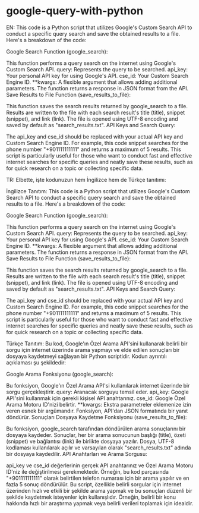 # google-query-with-python

EN: This code is a Python script that utilizes Google's Custom Search API to conduct a specific query search and save the obtained results to a file. Here's a breakdown of the code:

Google Search Function (google_search):

This function performs a query search on the internet using Google's Custom Search API.
query: Represents the query to be searched.
api_key: Your personal API key for using Google's API.
cse_id: Your Custom Search Engine ID.
**kwargs: A flexible argument that allows adding additional parameters.
The function returns a response in JSON format from the API.
Save Results to File Function (save_results_to_file):

This function saves the search results returned by google_search to a file.
Results are written to the file with each search result's title (title), snippet (snippet), and link (link).
The file is opened using UTF-8 encoding and saved by default as "search_results.txt".
API Keys and Search Query:

The api_key and cse_id should be replaced with your actual API key and Custom Search Engine ID.
For example, this code snippet searches for the phone number "+901111111111" and returns a maximum of 5 results.
This script is particularly useful for those who want to conduct fast and effective internet searches for specific queries and neatly save these results, such as for quick research on a topic or collecting specific data.




TR: 
Elbette, işte kodunuzun hem İngilizce hem de Türkçe tanıtımı:

İngilizce Tanıtım:
This code is a Python script that utilizes Google's Custom Search API to conduct a specific query search and save the obtained results to a file. Here's a breakdown of the code:

Google Search Function (google_search):

This function performs a query search on the internet using Google's Custom Search API.
query: Represents the query to be searched.
api_key: Your personal API key for using Google's API.
cse_id: Your Custom Search Engine ID.
**kwargs: A flexible argument that allows adding additional parameters.
The function returns a response in JSON format from the API.
Save Results to File Function (save_results_to_file):

This function saves the search results returned by google_search to a file.
Results are written to the file with each search result's title (title), snippet (snippet), and link (link).
The file is opened using UTF-8 encoding and saved by default as "search_results.txt".
API Keys and Search Query:

The api_key and cse_id should be replaced with your actual API key and Custom Search Engine ID.
For example, this code snippet searches for the phone number "+901111111111" and returns a maximum of 5 results.
This script is particularly useful for those who want to conduct fast and effective internet searches for specific queries and neatly save these results, such as for quick research on a topic or collecting specific data.

Türkçe Tanıtım:
Bu kod, Google'ın Özel Arama API'sini kullanarak belirli bir sorgu için internet üzerinde arama yapmayı ve elde edilen sonuçları bir dosyaya kaydetmeyi sağlayan bir Python scriptidir. Kodun ayrıntılı açıklaması şu şekildedir:

Google Arama Fonksiyonu (google_search):

Bu fonksiyon, Google'ın Özel Arama API'si kullanılarak internet üzerinde bir sorgu gerçekleştirir.
query: Aranacak sorguyu temsil eder.
api_key: Google API'sini kullanmak için gerekli kişisel API anahtarınız.
cse_id: Google Özel Arama Motoru ID'nizi belirtir.
**kwargs: Ekstra parametreler eklemenize izin veren esnek bir argümandır.
Fonksiyon, API'dan JSON formatında bir yanıt döndürür.
Sonuçları Dosyaya Kaydetme Fonksiyonu (save_results_to_file):

Bu fonksiyon, google_search tarafından döndürülen arama sonuçlarını bir dosyaya kaydeder.
Sonuçlar, her bir arama sonucunun başlığı (title), özeti (snippet) ve bağlantısı (link) ile birlikte dosyaya yazılır.
Dosya, UTF-8 kodlaması kullanılarak açılır ve varsayılan olarak "search_results.txt" adında bir dosyaya kaydedilir.
API Anahtarları ve Arama Sorgusu:

api_key ve cse_id değerlerinin gerçek API anahtarınız ve Özel Arama Motoru ID'niz ile değiştirilmesi gerekmektedir.
Örneğin, bu kod parçasında "+901111111111" olarak belirtilen telefon numarası için bir arama yapılır ve en fazla 5 sonuç döndürülür.
Bu script, özellikle belirli sorgular için internet üzerinden hızlı ve etkili bir şekilde arama yapmak ve bu sonuçları düzenli bir şekilde kaydetmek isteyenler için kullanışlıdır. Örneğin, belirli bir konu hakkında hızlı bir araştırma yapmak veya belirli verileri toplamak için idealdir.
